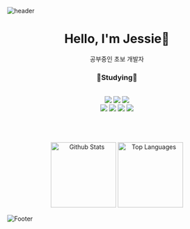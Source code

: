 
<!--
**imjessie10/imjessie10** is a ✨ _special_ ✨ repository because its `README.md` (this file) appears on your GitHub profile.

Here are some ideas to get you started:

- 🔭 I’m currently working on ...
- 🌱 I’m currently learning ...
- 👯 I’m looking to collaborate on ...
- 🤔 I’m looking for help with ...
- 💬 Ask me about ...
- 📫 How to reach me: ...
- 😄 Pronouns: ...
- ⚡ Fun fact: ...
-->
![header](https://capsule-render.vercel.app/api?type=waving&color=auto&height=300&section=header&text=WELCOME%20&fontSize=80)

<div align="center">
<h1>Hello, I'm Jessie👋</h1>
공부중인 초보 개발자

<h3>🌱Studying🌱</h3> <br>
<img src="https://img.shields.io/badge/JAVA-007396?style=for-the-badge&logo=java&logoColor=white">
<img src="https://img.shields.io/badge/Spring-6DB33F?style=for-the-badge&logo=Spring&logoColor=white">
<img src="https://img.shields.io/badge/oracle-F80000?style=for-the-badge&logo=oracle&logoColor=white">
 
<br>
<img src="https://img.shields.io/badge/javascript-F7DF1E?style=for-the-badge&logo=javascript&logoColor=black">
<img src="https://img.shields.io/badge/jquery-0769AD?style=for-the-badge&logo=jquery&logoColor=white">
<img src="https://img.shields.io/badge/html-E34F26?style=for-the-badge&logo=html5&logoColor=white">
<img src="https://img.shields.io/badge/css-1572B6?style=for-the-badge&logo=css3&logoColor=white">
<br>
<br>
<br>
<!-- 🛠Tools🛠  -->

<br>
<br>
  <div>
    <img src="https://github-readme-stats.vercel.app/api?username=imjessie10&count_private=true&show_icons=true&theme=vue" alt="Github Stats" height="150px" />
    <img src="https://github-readme-stats.vercel.app/api/top-langs/?username=imjessie10&layout=compact" alt="Top Languages" height="150px" />
  </div>
</div>

![Footer](https://capsule-render.vercel.app/api?type=waving&color=#89a5ea&height=200&section=footer)
